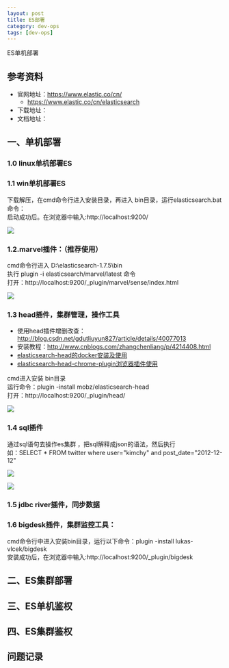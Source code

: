 ```yaml
---
layout: post
title: ES部署
category: dev-ops
tags: [dev-ops]
---
```


ES单机部署

## 参考资料
- 官网地址：https://www.elastic.co/cn/
  - https://www.elastic.co/cn/elasticsearch
- 下载地址：
- 文档地址：

## 一、单机部署
### 1.0 linux单机部署ES

### 1.1 win单机部署ES
下载解压，在cmd命令行进入安装目录，再进入 bin目录，运行elasticsearch.bat命令：  
启动成功后。在浏览器中输入:http://localhost:9200/

![](https://wdsheng0i.github.io/assets/images/2021/es/az.png)

### 1.2.marvel插件：（推荐使用）
cmd命令行进入 D:\elasticsearch-1.7.5\bin    
执行 plugin -i elasticsearch/marvel/latest 命令    
打开：http://localhost:9200/_plugin/marvel/sense/index.html

![](https://wdsheng0i.github.io/assets/images/2021/es/mv.png)

### 1.3 head插件，集群管理，操作工具
- 使用head插件增删改查：http://blog.csdn.net/gdutliuyun827/article/details/40077013
- 安装教程：http://www.cnblogs.com/zhangchenliang/p/4214408.html
- [elasticsearch-head的docker安装及使用](https://blog.csdn.net/robinhunan/article/details/106709399)
- [elasticsearch-head-chrome-plugin浏览器插件使用](https://blog.csdn.net/vtopqx/article/details/122347934)

cmd进入安装 bin目录    
运行命令：plugin -install mobz/elasticsearch-head        
打开：http://localhost:9200/_plugin/head/  

![](https://wdsheng0i.github.io/assets/images/2021/es/hd.png)

### 1.4 sql插件
通过sql语句去操作es集群 ，把sql解释成json的语法，然后执行       
如：SELECT * FROM twitter  where user="kimchy" and post_date="2012-12-12"   

![](https://wdsheng0i.github.io/assets/images/2021/es/sql1.png)

![](https://wdsheng0i.github.io/assets/images/2021/es/sql2.png)

### 1.5 jdbc river插件，同步数据

### 1.6 bigdesk插件，集群监控工具：  
cmd命令行中进入安装bin目录，运行以下命令：plugin -install lukas-vlcek/bigdesk      
安装成功后，在浏览器中输入:http://localhost:9200/_plugin/bigdesk  

## 二、ES集群部署

## 三、ES单机鉴权 

## 四、ES集群鉴权

## 问题记录
